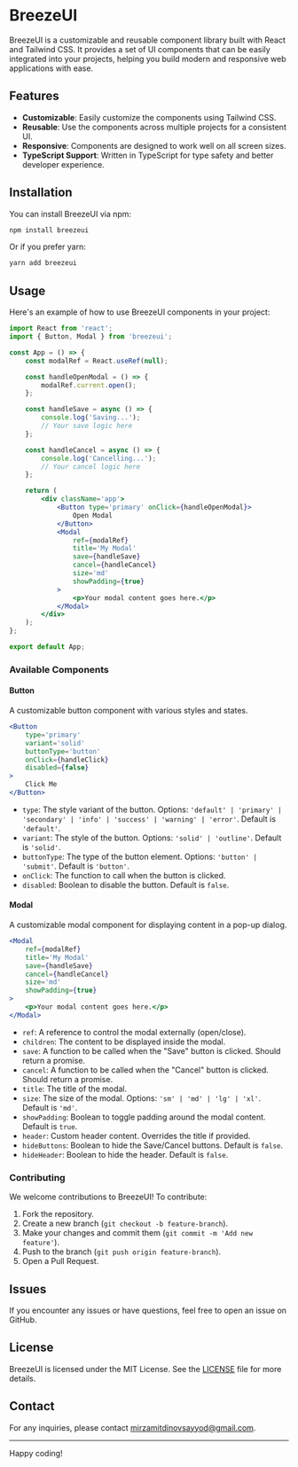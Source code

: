 # BreezeUI

BreezeUI is a customizable and reusable component library built with React and Tailwind CSS. It provides a set of UI components that can be easily integrated into your projects, helping you build modern and responsive web applications with ease.

## Features

- **Customizable**: Easily customize the components using Tailwind CSS.
- **Reusable**: Use the components across multiple projects for a consistent UI.
- **Responsive**: Components are designed to work well on all screen sizes.
- **TypeScript Support**: Written in TypeScript for type safety and better developer experience.

## Installation

You can install BreezeUI via npm:

```bash
npm install breezeui
```

Or if you prefer yarn:

```bash
yarn add breezeui
```

## Usage

Here's an example of how to use BreezeUI components in your project:

```jsx
import React from 'react';
import { Button, Modal } from 'breezeui';

const App = () => {
	const modalRef = React.useRef(null);

	const handleOpenModal = () => {
		modalRef.current.open();
	};

	const handleSave = async () => {
		console.log('Saving...');
		// Your save logic here
	};

	const handleCancel = async () => {
		console.log('Cancelling...');
		// Your cancel logic here
	};

	return (
		<div className='app'>
			<Button type='primary' onClick={handleOpenModal}>
				Open Modal
			</Button>
			<Modal
				ref={modalRef}
				title='My Modal'
				save={handleSave}
				cancel={handleCancel}
				size='md'
				showPadding={true}
			>
				<p>Your modal content goes here.</p>
			</Modal>
		</div>
	);
};

export default App;
```

### Available Components

#### Button

A customizable button component with various styles and states.

```jsx
<Button
	type='primary'
	variant='solid'
	buttonType='button'
	onClick={handleClick}
	disabled={false}
>
	Click Me
</Button>
```

- `type`: The style variant of the button. Options: `'default' | 'primary' | 'secondary' | 'info' | 'success' | 'warning' | 'error'`. Default is `'default'`.
- `variant`: The style of the button. Options: `'solid' | 'outline'`. Default is `'solid'`.
- `buttonType`: The type of the button element. Options: `'button' | 'submit'`. Default is `'button'`.
- `onClick`: The function to call when the button is clicked.
- `disabled`: Boolean to disable the button. Default is `false`.

#### Modal

A customizable modal component for displaying content in a pop-up dialog.

```jsx
<Modal
	ref={modalRef}
	title='My Modal'
	save={handleSave}
	cancel={handleCancel}
	size='md'
	showPadding={true}
>
	<p>Your modal content goes here.</p>
</Modal>
```

- `ref`: A reference to control the modal externally (open/close).
- `children`: The content to be displayed inside the modal.
- `save`: A function to be called when the "Save" button is clicked. Should return a promise.
- `cancel`: A function to be called when the "Cancel" button is clicked. Should return a promise.
- `title`: The title of the modal.
- `size`: The size of the modal. Options: `'sm' | 'md' | 'lg' | 'xl'`. Default is `'md'`.
- `showPadding`: Boolean to toggle padding around the modal content. Default is `true`.
- `header`: Custom header content. Overrides the title if provided.
- `hideButtons`: Boolean to hide the Save/Cancel buttons. Default is `false`.
- `hideHeader`: Boolean to hide the header. Default is `false`.

### Contributing

We welcome contributions to BreezeUI! To contribute:

1. Fork the repository.
2. Create a new branch (`git checkout -b feature-branch`).
3. Make your changes and commit them (`git commit -m 'Add new feature'`).
4. Push to the branch (`git push origin feature-branch`).
5. Open a Pull Request.

## Issues

If you encounter any issues or have questions, feel free to open an issue on GitHub.

## License

BreezeUI is licensed under the MIT License. See the [LICENSE](./LICENSE) file for more details.

## Contact

For any inquiries, please contact [mirzamitdinovsayyod@gmail.com](mailto:mirzamitdinovsayyod@gmail.com).

---

Happy coding!
